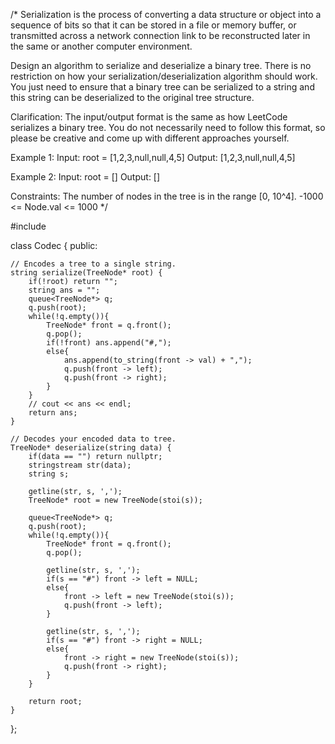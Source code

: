 /*
Serialization is the process of converting a data structure or object into a sequence of bits so that it can be stored in a file or memory buffer, or transmitted across a network connection link to be reconstructed later in the same or another computer environment.

Design an algorithm to serialize and deserialize a binary tree. There is no restriction on how your serialization/deserialization algorithm should work. You just need to ensure that a binary tree can be serialized to a string and this string can be deserialized to the original tree structure.

Clarification: The input/output format is the same as how LeetCode serializes a binary tree. You do not necessarily need to follow this format, so please be creative and come up with different approaches yourself.

Example 1:
Input: root = [1,2,3,null,null,4,5]
Output: [1,2,3,null,null,4,5]

Example 2:
Input: root = []
Output: []

Constraints:
The number of nodes in the tree is in the range [0, 10^4].
-1000 <= Node.val <= 1000
*/

#include <sstream>

class Codec {
public:

    // Encodes a tree to a single string.
    string serialize(TreeNode* root) {
        if(!root) return "";
        string ans = "";
        queue<TreeNode*> q;
        q.push(root);
        while(!q.empty()){
            TreeNode* front = q.front();
            q.pop();
            if(!front) ans.append("#,");
            else{
                ans.append(to_string(front -> val) + ",");
                q.push(front -> left);
                q.push(front -> right);
            }
        }
        // cout << ans << endl;
        return ans;
    }

    // Decodes your encoded data to tree.
    TreeNode* deserialize(string data) {
        if(data == "") return nullptr;
        stringstream str(data);
        string s;

        getline(str, s, ',');
        TreeNode* root = new TreeNode(stoi(s));

        queue<TreeNode*> q;
        q.push(root);
        while(!q.empty()){
            TreeNode* front = q.front();
            q.pop();

            getline(str, s, ',');
            if(s == "#") front -> left = NULL;
            else{
                front -> left = new TreeNode(stoi(s));
                q.push(front -> left);
            }

            getline(str, s, ',');
            if(s == "#") front -> right = NULL;
            else{
                front -> right = new TreeNode(stoi(s));
                q.push(front -> right);
            }
        }

        return root;
    }
};